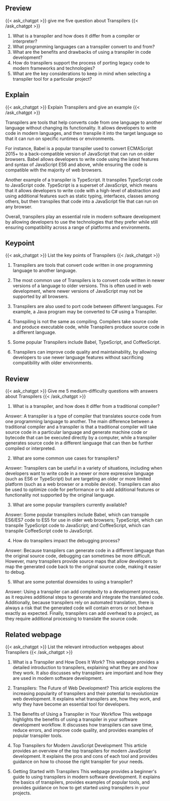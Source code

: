 ## Preview
{{< ask_chatgpt >}}
give me five question about Transpilers
{{< /ask_chatgpt >}}



1. What is a transpiler and how does it differ from a compiler or interpreter?
2. What programming languages can a transpiler convert to and from?
3. What are the benefits and drawbacks of using a transpiler in code development?
4. How do transpilers support the process of porting legacy code to modern frameworks and technologies?
5. What are the key considerations to keep in mind when selecting a transpiler tool for a particular project?   

## Explain
{{< ask_chatgpt >}}
Explain Transpilers and give an example
{{< /ask_chatgpt >}}



Transpilers are tools that help converts code from one language to another language without changing its functionality. It allows developers to write code in modern languages, and then transpile it into the target language so that it can run on specific runtimes or environments.

For instance, Babel is a popular transpiler used to convert ECMAScript 2015+ to a back-compatible version of JavaScript that can run on older browsers. Babel allows developers to write code using the latest features and syntax of JavaScript ES6 and above, while ensuring the code is compatible with the majority of web browsers.

Another example of a transpiler is TypeScript. It transpiles TypeScript code to JavaScript code. TypeScript is a superset of JavaScript, which means that it allows developers to write code with a high-level of abstraction and using additional features such as static typing, interfaces, classes among others, but then transpiles that code into a JavaScript file that can run on any browser.

Overall, transpilers play an essential role in modern software development by allowing developers to use the technologies that they prefer while still ensuring compatibility across a range of platforms and environments.   

## Keypoint
{{< ask_chatgpt >}}
List the key points of Transpilers
{{< /ask_chatgpt >}}



1. Transpilers are tools that convert code written in one programming language to another language.

2. The most common use of Transpilers is to convert code written in newer versions of a language to older versions. This is often used in web development, where newer versions of JavaScript may not be supported by all browsers.

3. Transpilers are also used to port code between different languages. For example, a Java program may be converted to C# using a Transpiler.

4. Transpiling is not the same as compiling. Compilers take source code and produce executable code, while Transpilers produce source code in a different language.

5. Some popular Transpilers include Babel, TypeScript, and CoffeeScript.

6. Transpilers can improve code quality and maintainability, by allowing developers to use newer language features without sacrificing compatibility with older environments.   

## Review
{{< ask_chatgpt >}}
Give me 5 medium-difficulty questions with answers about Transpilers
{{< /ask_chatgpt >}}



1. What is a transpiler, and how does it differ from a traditional compiler?

Answer: A transpiler is a type of compiler that translates source code from one programming language to another. The main difference between a traditional compiler and a transpiler is that a traditional compiler will take source code in a particular language and generate machine code or bytecode that can be executed directly by a computer, while a transpiler generates source code in a different language that can then be further compiled or interpreted.

2. What are some common use cases for transpilers?

Answer: Transpilers can be useful in a variety of situations, including when developers want to write code in a newer or more expressive language (such as ES6 or TypeScript) but are targeting an older or more limited platform (such as a web browser or a mobile device). Transpilers can also be used to optimize code for performance or to add additional features or functionality not supported by the original language.

3. What are some popular transpilers currently available?

Answer: Some popular transpilers include Babel, which can transpile ES6/ES7 code to ES5 for use in older web browsers; TypeScript, which can transpile TypeScript code to JavaScript; and CoffeeScript, which can transpile CoffeeScript code to JavaScript.

4. How do transpilers impact the debugging process?

Answer: Because transpilers can generate code in a different language than the original source code, debugging can sometimes be more difficult. However, many transpilers provide source maps that allow developers to map the generated code back to the original source code, making it easier to debug.

5. What are some potential downsides to using a transpiler?

Answer: Using a transpiler can add complexity to a development process, as it requires additional steps to generate and integrate the translated code. Additionally, because transpilers rely on automated translation, there is always a risk that the generated code will contain errors or not behave exactly as expected. Finally, transpilers can add overhead to a project, as they require additional processing to translate the source code.   

## Related webpage
{{< ask_chatgpt >}}
List the relevant introduction webpages about Transpilers
{{< /ask_chatgpt >}}



1. What is a Transpiler and How Does It Work?
This webpage provides a detailed introduction to transpilers, explaining what they are and how they work. It also discusses why transpilers are important and how they are used in modern software development.

2. Transpilers: The Future of Web Development?
This article explores the increasing popularity of transpilers and their potential to revolutionize web development. It explains what transpilers are, how they work, and why they have become an essential tool for developers.

3. The Benefits of Using a Transpiler in Your Workflow
This webpage highlights the benefits of using a transpiler in your software development workflow. It discusses how transpilers can save time, reduce errors, and improve code quality, and provides examples of popular transpiler tools.

4. Top Transpilers for Modern JavaScript Development
This article provides an overview of the top transpilers for modern JavaScript development. It explains the pros and cons of each tool and provides guidance on how to choose the right transpiler for your needs.

5. Getting Started with Transpilers
This webpage provides a beginner's guide to using transpilers in modern software development. It explains the basics of transpilers, provides examples of popular tools, and provides guidance on how to get started using transpilers in your projects.   

